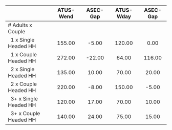 
|                      |    ATUS-Wend |     ASEC-Gap |    ATUS-Wday |     ASEC-Gap |
| -------------------- | :----------: | :----------: | :----------: | :----------: |
| # Adults x Couple    |              |              |              |              |
| &nbsp;&nbsp;1 x Single Headed HH |       155.00 |        -5.00 |       120.00 |         0.00 |
| &nbsp;&nbsp;1 x Couple Headed HH |       272.00 |       -22.00 |        64.00 |       116.00 |
| &nbsp;&nbsp;2 x Single Headed HH |       135.00 |        10.00 |        70.00 |        20.00 |
| &nbsp;&nbsp;2 x Couple Headed HH |       220.00 |        -8.00 |       150.00 |        -5.00 |
| &nbsp;&nbsp;3+ x Single Headed HH |       120.00 |        17.00 |        70.00 |        10.00 |
| &nbsp;&nbsp;3+ x Couple Headed HH |       140.00 |        24.00 |        75.00 |        15.00 |

